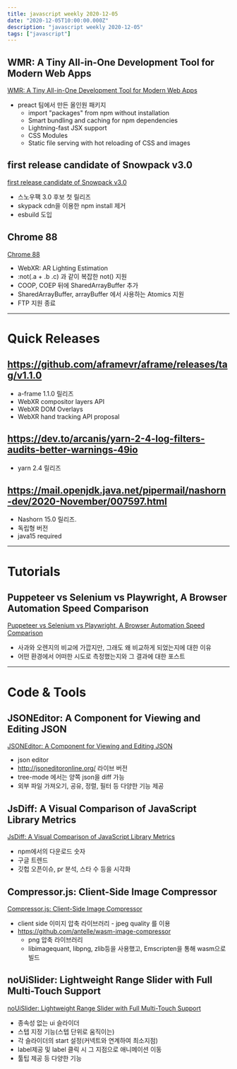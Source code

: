 ```yaml
---
title: javascript weekly 2020-12-05
date: "2020-12-05T10:00:00.000Z"
description: "javascript weekly 2020-12-05"
tags: ["javascript"]
---
```


## WMR: A Tiny All-in-One Development Tool for Modern Web Apps
<a href="https://github.com/preactjs/wmr" target="_blank">WMR: A Tiny All-in-One Development Tool for Modern Web Apps</a>
- preact 팀에서 만든 올인원 패키지
	- import "packages" from npm without installation
	- Smart bundling and caching for npm dependencies
	- Lightning-fast JSX support
	- CSS Modules
	- Static file serving with hot reloading of CSS and images

## first release candidate of Snowpack v3.0
<a href="https://www.snowpack.dev/posts/2020-12-03-snowpack-3-release-candidate" target="_blank">first release candidate of Snowpack v3.0</a>
- 스노우팩 3.0 후보 첫 릴리즈
- skypack cdn을 이용한 npm install 제거
- esbuild 도입

## Chrome 88
<a href="https://blog.chromium.org/2020/12/chrome-88-digital-goods-lighting.html" target="_blank">Chrome 88</a>
- WebXR: AR Lighting Estimation
- :not(.a + .b .c) 과 같이 복잡한 not() 지원
- COOP, COEP 뒤에 SharedArrayBuffer 추가
- SharedArrayBuffer, arrayBuffer 에서 사용하는 Atomics 지원
- FTP 지원 종료

<hr>

# Quick Releases

## https://github.com/aframevr/aframe/releases/tag/v1.1.0
- a-frame 1.1.0 릴리즈
- WebXR compositor layers API
- WebXR DOM Overlays
- WebXR hand tracking API proposal

## https://dev.to/arcanis/yarn-2-4-log-filters-audits-better-warnings-49io
- yarn 2.4 릴리즈

## https://mail.openjdk.java.net/pipermail/nashorn-dev/2020-November/007597.html 
- Nashorn 15.0 릴리즈.
- 독립형 버전
- java15 required

<hr>

# Tutorials

## Puppeteer vs Selenium vs Playwright, A Browser Automation Speed Comparison
<a href="https://blog.checklyhq.com/puppeteer-vs-selenium-vs-playwright-speed-comparison/" target="_blank">Puppeteer vs Selenium vs Playwright, A Browser Automation Speed Comparison</a>
- 사과와 오렌지의 비교에 가깝지만, 그래도 왜 비교하게 되었는지에 대한 이유
- 어떤 환경에서 어떠한 시도로 측정했는지와 그 결과에 대한 포스트

<hr>

# Code & Tools

## JSONEditor: A Component for Viewing and Editing JSON
<a href="https://github.com/josdejong/jsoneditor" target="_blank">JSONEditor: A Component for Viewing and Editing JSON</a>
- json editor
- http://jsoneditoronline.org/ 라이브 버전
- tree-mode 에서는 양쪽 json을 diff 가능
- 외부 파일 가져오기, 공유, 정렬, 필터 등 다양한 기능 제공

## JsDiff: A Visual Comparison of JavaScript Library Metrics
<a href="https://jsdiff.dev/" target="_blank">JsDiff: A Visual Comparison of JavaScript Library Metrics</a>
- npm에서의 다운로드 숫자
- 구글 트렌드
- 깃헙 오픈이슈, pr 분석, 스타 수 등을 시각화


## Compressor.js: Client-Side Image Compressor
<a href="https://fengyuanchen.github.io/compressorjs/" target="_blank">Compressor.js: Client-Side Image Compressor</a>
- client side 이미지 압축 라이브러리 - jpeg quality 를 이용
- https://github.com/antelle/wasm-image-compressor
	- png 압축 라이브러리
	- libimagequant, libpng, zlib등을 사용했고, Emscripten을 통해 wasm으로 빌드


## noUiSlider: Lightweight Range Slider with Full Multi-Touch Support
<a href="https://refreshless.com/nouislider/examples/" target="_blank">noUiSlider: Lightweight Range Slider with Full Multi-Touch Support</a>
- 종속성 없는 ui 슬라이더
- 스텝 지정 기능(스텝 단위로 움직이는)
- 각 슬라이더의 start 설정(커넥트와 연계하여 최소지점)
- label제공 및 label 클릭 시 그 지점으로 애니메이션 이동
- 툴팁 제공 등 다양한 기능
